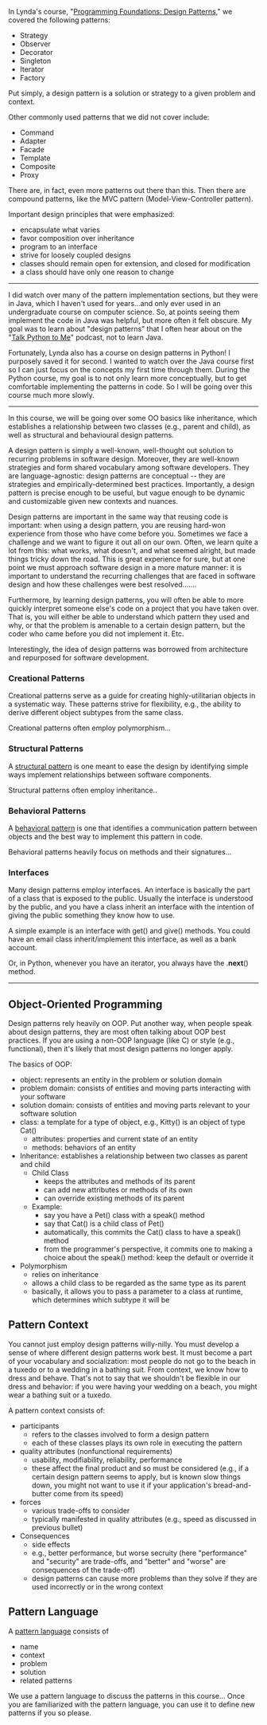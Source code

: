 


In Lynda's course, 
"[Programming Foundations: Design Patterns](https://www.lynda.com/Developer-Programming-Foundations-tutorials/Foundations-Programming-Design-Patterns/135365-2.html)," 
we covered the following patterns:
* Strategy 
* Observer 
* Decorator
* Singleton
* Iterator 
* Factory

Put simply, a design pattern is a solution or strategy to a given problem and context.

Other commonly used patterns that we did not cover include:
* Command
* Adapter
* Facade
* Template
* Composite
* Proxy

There are, in fact, even more patterns out there than this. Then there are compound patterns, like the MVC 
pattern (Model-View-Controller pattern).  

Important design principles that were emphasized:
* encapsulate what varies
* favor composition over inheritance
* program to an interface
* strive for loosely coupled designs
* classes should remain open for extension, and closed for modification
* a class should have only one reason to change


--------------------------------------------

I did watch over many of the pattern implementation sections, but they were in Java, which
I haven't used for years...and only ever used in an undergraduate course on computer science.  So,
at points seeing them implement the code in Java was helpful, but more often it felt 
obscure.  My goal was to learn about "design patterns" that I often hear about on the 
"[Talk Python to Me](https://talkpython.fm/)" podcast, not to learn Java.  

Fortunately, Lynda also has a course on design patterns in Python!  I purposely saved it for 
second.  I wanted to watch over the Java course first so I can just focus on the concepts
my first time through them.  During the Python course, my goal is to not only learn more conceptually,
but to get comfortable implementing the patterns in code.  So I will be going over this course
much more slowly.


----------------------------------------------

In this course, we will be going over some OO basics like inheritance, which establishes a relationship between two 
classes (e.g., parent and child), as well as structural and behavioural design patterns.

A design pattern is simply a well-known, well-thought out solution to recurring problems in software 
design.  Moreover, they are well-known strategies and form shared vocabulary among software 
developers.  They are language-agnostic: design patterns are conceptual -- they are strategies and
empirically-determined best practices.  Importantly, a design pattern is precise enough to be useful, 
but vague enough to be dynamic and customizable given new contexts and nuances.

Design patterns are important in the same way that reusing code is important: when using a design pattern, 
you are reusing hard-won experience from those who have come before you.  Sometimes we face a challenge and
we want to figure it out all on our own.  Often, we learn quite a lot from this: what works, what doesn't,
and what seemed alright, but made things tricky down the road.  This is great experience for sure, but at one
point we must approach software design in a more mature manner: it is important to understand the recurring
challenges that are faced in software design and how these challenges were best resolved.......

Furthermore, by learning design patterns, you will often be able to more quickly interpret someone else's
code on a project that you have taken over.  That is, you will either be able to understand which pattern
they used and why, or that the problem is amenable to a certain design pattern, but the coder who came before
you did not implement it.  Etc.

Interestingly, the idea of design patterns was borrowed from architecture and repurposed for software 
development.

### Creational Patterns
Creational patterns serve as a guide for creating highly-utilitarian objects in a systematic 
way.  These patterns strive for flexibility, e.g., the ability to derive different object subtypes from
the same class.

Creational patterns often employ polymorphism...

### Structural Patterns
A [structural pattern](https://en.wikipedia.org/wiki/Structural_pattern) is one meant to ease
the design by identifying simple ways implement relationships between software components.

Structural patterns often employ inheritance..

### Behavioral Patterns
A [behavioral pattern](https://en.wikipedia.org/wiki/Behavioral_pattern) is one that identifies
a communication pattern between objects and the best way to implement this pattern in code.

Behavioral patterns heavily focus on methods and their signatures...

### Interfaces
Many design patterns employ interfaces.  An interface is basically the part of a class
that is exposed to the public.  Usually the interface is understood by the public, and
you have a class inherit an interface with the intention of giving the public
something they know how to use.  

A simple example is an interface with get() and give() methods.  You could have an
email class inherit/implement this interface, as well as a bank account.  

Or, in Python, whenever you have an iterator, you always have the .__next__() method.

-------------------

## Object-Oriented Programming
Design patterns rely heavily on OOP.  Put another way, when people speak about design patterns,
they are most often talking about OOP best practices.  If you are using a non-OOP language (like
C) or style (e.g., functional), then it's likely that most design patterns no longer apply.

The basics of OOP:
* object: represents an entity in the problem or solution domain
* problem domain: consists of entities and moving parts interacting with your software
* solution domain: consists of entities and moving parts relevant to your software solution
* class: a template for a type of object, e.g., Kitty() is an object of type Cat()
  - attributes: properties and current state of an entity
  - methods: behaviors of an entity 
* Inheritance: establishes a relationship between two classes as parent and child
  - Child Class 
    * keeps the attributes and methods of its parent
    * can add new attributes or methods of its own 
    * can override existing methods of its parent
  - Example: 
    * say you have a Pet() class with a speak() method
    * say that Cat() is a child class of Pet()
    * automatically, this commits the Cat() class to have a speak() method
    * from the programmer's perspective, it commits one to making a choice about the speak() method: keep the default or override it
* Polymorphism
  - relies on inheritance
  - allows a child class to be regarded as the same type as its parent
  - basically, it allows you to pass a parameter to a class at runtime, which determines which subtype it will be

## Pattern Context
You cannot just employ design patterns willy-nilly.  You must develop a sense of where different design
patterns work best.  It must become a part of your vocabulary and socialization: most people do not go to the
beach in a tuxedo or to a wedding in a bathing suit.  From context, we know how to dress and behave.  That's not
to say that we shouldn't be flexible in our dress and behavior: if you were having your wedding on a beach, you 
might wear a bathing suit or a tuxedo.

A pattern context consists of:
* participants
  - refers to the classes involved to form a design pattern
  - each of these classes plays its own role in executing the pattern
* quality attributes (nonfunctional requirements)
  - usability, modifiability, reliability, performance
  - these affect the final product and so must be considered (e.g., if a certain design pattern seems to apply, but is known slow things down, you might not want to use it if your application's bread-and-butter come from its speed)
* forces
  - various trade-offs to consider
  - typically manifested in quality attributes (e.g., speed as discussed in previous bullet)
* Consequences
  - side effects
  - e.g., better performance, but worse secruity  (here "performance" and "security" are trade-offs, and "better" and "worse" are consequences of the trade-off)
  - design patterns can cause more problems than they solve if they are used incorrectly or in the wrong context

## Pattern Language
A [pattern language](https://en.wikipedia.org/wiki/Pattern_language)  consists of 
* name
* context
* problem
* solution
* related patterns

We use a pattern language to discuss the patterns in this course... Once you are familiarized with
the pattern language, you can use it to define new patterns if you so please.






